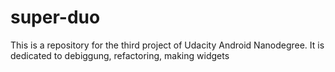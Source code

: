 # super-duo

This is a repository for the third project of Udacity Android Nanodegree.
It is dedicated to debiggung, refactoring, making widgets
